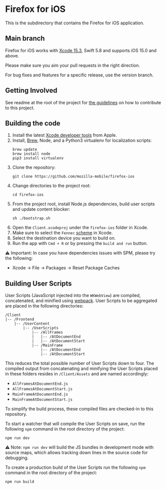 # Firefox for iOS

This is the subdirectory that contains the Firefox for iOS application.

## Main branch

Firefox for iOS works with [Xcode 15.3](https://developer.apple.com/download/all/?q=xcode), Swift 5.8 and supports iOS 15.0 and above.

Please make sure you aim your pull requests in the right direction.

For bug fixes and features for a specific release, use the version branch.

## Getting Involved

See readme at the root of the project for [the guidelines](https://github.com/mozilla-mobile/firefox-ios/blob/main/README.md) on how to contribute to this project.

## Building the code

1. Install the latest [Xcode developer tools](https://developer.apple.com/xcode/downloads/) from Apple.
1. Install, [Brew](https://brew.sh), Node, and a Python3 virtualenv for localization scripts:
    ```shell
    brew update
    brew install node
    pip3 install virtualenv
    ```
1. Clone the repository:
    ```shell
    git clone https://github.com/mozilla-mobile/firefox-ios
    ```
1. Change directories to the project root:
    ```shell
    cd firefox-ios
    ```
1. From the project root, install Node.js dependencies, build user scripts and update content blocker:
    ```shell
    sh ./bootstrap.sh
    ```
1. Open the `Client.xcodeproj` under the `firefox-ios` folder in Xcode.
1. Make sure to select the `Fennec` [scheme](https://developer.apple.com/documentation/xcode/build-system?changes=_2) in Xcode.
1. Select the destination device you want to build on.
1. Run the app with `Cmd + R` or by pressing the `build and run` button.

⚠️ Important: In case you have dependencies issues with SPM, please try the following:
- Xcode -> File -> Packages -> Reset Package Caches

## Building User Scripts

User Scripts (JavaScript injected into the `WKWebView`) are compiled, concatenated, and minified using [webpack](https://webpack.js.org/). User Scripts to be aggregated are placed in the following directories:

```none
/Client
|-- /Frontend
    |-- /UserContent
        |-- /UserScripts
            |-- /AllFrames
            |   |-- /AtDocumentEnd
            |   |-- /AtDocumentStart
            |-- /MainFrame
                |-- /AtDocumentEnd
                |-- /AtDocumentStart
```

This reduces the total possible number of User Scripts down to four. The compiled output from concatenating and minifying the User Scripts placed in these folders resides in `/Client/Assets` and are named accordingly:

* `AllFramesAtDocumentEnd.js`
* `AllFramesAtDocumentStart.js`
* `MainFrameAtDocumentEnd.js`
* `MainFrameAtDocumentStart.js`

To simplify the build process, these compiled files are checked-in to this repository.

To start a watcher that will compile the User Scripts on save, run the following `npm` command in the root directory of the project:

```shell
npm run dev
```

⚠️ Note: `npm run dev` will build the JS bundles in development mode with source maps, which allows tracking down lines in the source code for debugging.

To create a production build of the User Scripts run the following `npm` command in the root directory of the project:

```shell
npm run build
```

